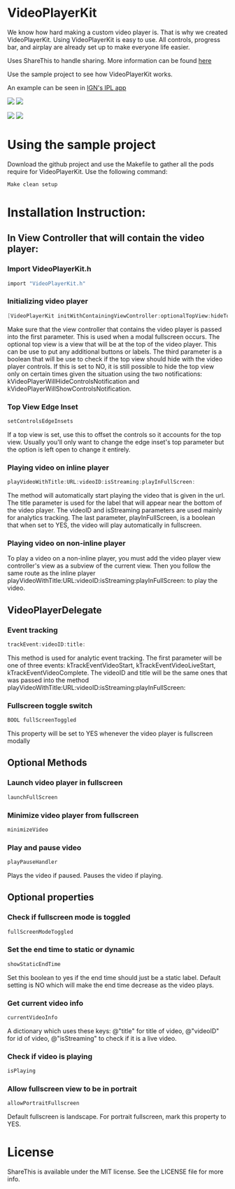 VideoPlayerKit
==============

We know how hard making a custom video player is. That is why we created VideoPlayerKit. Using VideoPlayerKit is easy to use. All controls, progress bar, and airplay are already set up to make everyone life easier.

Uses ShareThis to handle sharing. More information can be found
[here](https://github.com/ign/ShareThis)

Use the sample project to see how VideoPlayerKit works.

An example can be seen in [IGN's IPL app](https://itunes.apple.com/us/app/ign-pro-league/id439792150?mt=8)

[![](http://i.imgur.com/Ayxdp5V.png)](http://i.imgur.com/Ayxdp5V.png)
[![](http://i.imgur.com/KNIxaWr.png)](http://i.imgur.com/KNIxaWr.png)

[![](http://i.imgur.com/disgBRz.png)](http://i.imgur.com/disgBRz.png)
[![](http://i.imgur.com/v4WswEi.png)](http://i.imgur.com/v4WswEi.png) 

# Using the sample project
Download the github project and use the Makefile to gather all the pods require for VideoPlayerKit. Use the following command:
``` objective-c
Make clean setup
```

# Installation Instruction:

## In View Controller that will contain the video player:

### Import VideoPlayerKit.h
``` objective-c
import "VideoPlayerKit.h"
```

### Initializing video player
``` objective-c
[VideoPlayerKit initWithContainingViewController:optionalTopView:hideTopViewWithControls:];
```
Make sure that the view controller that contains the video player is passed into the first parameter. This is used when a modal fullscreen occurs. The optional top view is a view that will be at the top of the video player. This can be use to put any additional buttons or labels. The third parameter is a boolean that will be use to check if the top view should hide with the video player controls. If this is set to NO, it is still possible to hide the top view only on certain times given the situation using the two notifications: kVideoPlayerWillHideControlsNotification and kVideoPlayerWillShowControlsNotification.

### Top View Edge Inset
``` objective-c
setControlsEdgeInsets
```
If a top view is set, use this to offset the controls so it accounts for the top view. Usually you'll only want to change the edge inset's top parameter but the option is left open to change it entirely.

### Playing video on inline player
``` objective-c
playVideoWithTitle:URL:videoID:isStreaming:playInFullScreen:
```
The method will automatically start playing the video that is given in the url. The title parameter is used for the label that will appear near the bottom of the video player. The videoID and isStreaming parameters are used mainly for analytics tracking. The last parameter, playInFullScreen, is a boolean that when set to YES, the video will play automatically in fullscreen.

### Playing video on non-inline player
To play a video on a non-inline player, you must add the video player view controller's view as a subview of the current view. Then you follow the same route as the inline player playVideoWithTitle:URL:videoID:isStreaming:playInFullScreen: to play the video.

## VideoPlayerDelegate

### Event tracking
``` objective-c
trackEvent:videoID:title:
```
This method is used for analytic event tracking. The first parameter will be one of three events: kTrackEventVideoStart, kTrackEventVideoLiveStart, kTrackEventVideoComplete. The videoID and title will be the same ones that was passed into the method playVideoWithTitle:URL:videoID:isStreaming:playInFullScreen:

### Fullscreen toggle switch
``` objective-c
BOOL fullScreenToggled
```
This property will be set to YES whenever the video player is fullscreen modally

## Optional Methods

### Launch video player in fullscreen
``` objective-c
launchFullScreen
```

### Minimize video player from fullscreen
``` objective-c
minimizeVideo
```

### Play and pause video
``` objective-c
playPauseHandler
```
Plays the video if paused. Pauses the video if playing.

## Optional properties

### Check if fullscreen mode is toggled
``` objective-c
fullScreenModeToggled
```

### Set the end time to static or dynamic
``` objective-c
showStaticEndTime
```
Set this boolean to yes if the end time should just be a static label. Default setting is NO which will make the end time decrease as the video plays.

### Get current video info
``` objective-c
currentVideoInfo
```
A dictionary which uses these keys: @"title" for title of video, @"videoID" for id of video, @"isStreaming" to check if it is a live video.

### Check if video is playing
``` objective-c
isPlaying
```

### Allow fullscreen view to be in portrait
``` objective-c
allowPortraitFullscreen
```
Default fullscreen is landscape. For portrait fullscreen, mark this property to YES.

# License
ShareThis is available under the MIT license. See the LICENSE file for more info.